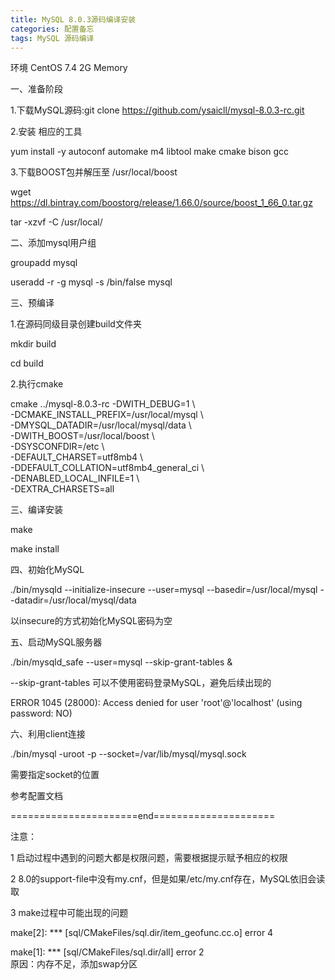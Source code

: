 ```yaml
---
title: MySQL 8.0.3源码编译安装
categories: 配置备忘
tags: MySQL 源码编译
---
```

环境 CentOS 7.4 2G Memory

一、准备阶段

1.下载MySQL源码:git clone https://github.com/ysaicll/mysql-8.0.3-rc.git

2.安装 相应的工具

yum install -y autoconf automake m4 libtool make cmake bison gcc

3.下载BOOST包并解压至 /usr/local/boost

wget https://dl.bintray.com/boostorg/release/1.66.0/source/boost_1_66_0.tar.gz

tar -xzvf -C /usr/local/

二、添加mysql用户组

groupadd mysql  

useradd -r -g mysql -s /bin/false mysql

三、预编译

1.在源码同级目录创建build文件夹

mkdir build

cd build

2.执行cmake

cmake ../mysql-8.0.3-rc -DWITH_DEBUG=1 \  
-DCMAKE_INSTALL_PREFIX=/usr/local/mysql \  
-DMYSQL_DATADIR=/usr/local/mysql/data \  
-DWITH_BOOST=/usr/local/boost \  
-DSYSCONFDIR=/etc \  
-DEFAULT_CHARSET=utf8mb4 \  
-DDEFAULT_COLLATION=utf8mb4_general_ci \  
-DENABLED_LOCAL_INFILE=1 \  
-DEXTRA_CHARSETS=all  

三、编译安装

make

make install

四、初始化MySQL

./bin/mysqld --initialize-insecure --user=mysql --basedir=/usr/local/mysql
--datadir=/usr/local/mysql/data  

以insecure的方式初始化MySQL密码为空

五、启动MySQL服务器

./bin/mysqld_safe --user=mysql --skip-grant-tables &  

\--skip-grant-tables 可以不使用密码登录MySQL，避免后续出现的

ERROR 1045 (28000): Access denied for user 'root'@'localhost' (using password:
NO)

六、利用client连接

./bin/mysql -uroot -p --socket=/var/lib/mysql/mysql.sock  

需要指定socket的位置

参考配置文档  

======================end=====================

注意：

1 启动过程中遇到的问题大都是权限问题，需要根据提示赋予相应的权限

2 8.0的support-file中没有my.cnf，但是如果/etc/my.cnf存在，MySQL依旧会读取

3 make过程中可能出现的问题

make[2]: *** [sql/CMakeFiles/sql.dir/item_geofunc.cc.o] error 4

make[1]: *** [sql/CMakeFiles/sql.dir/all] error 2  
原因：内存不足，添加swap分区  

